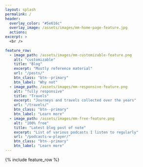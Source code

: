 ```yaml
---
layout: splash
permalink: /
header:
  overlay_color: "#5e616c"
  overlay_image: /assets/images/mm-home-page-feature.jpg
  actions:
excerpt: >
  <br />
  
feature_row:
  - image_path: /assets/images/mm-customizable-feature.png
    alt: "customizable"
    title: "Blog"
    excerpt: "Mostly reference material"
    url: "/posts/"
    btn_class: "btn--primary"
    btn_label: "Why not"
  - image_path: /assets/images/mm-responsive-feature.png
    alt: "fully responsive"
    title: "Travels"
    excerpt: "Journeys and travels collected over the years"
    url: "/travels/"
    btn_class: "btn--primary"
    btn_label: "Learn more"
  - image_path: /assets/images/mm-free-feature.png
    alt: "100% free"
    title: "Latest blog post of note"
    excerpt: "List of various podcasts I listen to regularly"
    url: "/podcasts-w-player/"
    btn_class: "btn--primary"
    btn_label: "Learn more"
---
```


{% include feature_row %}